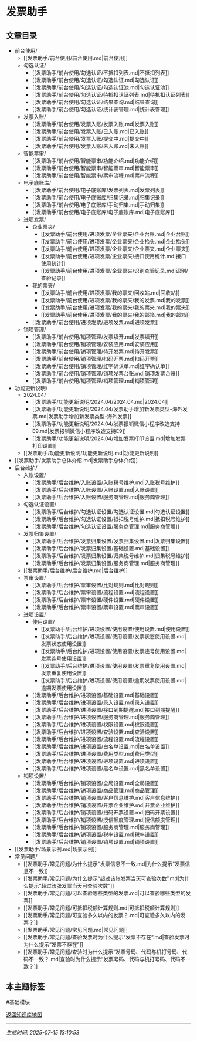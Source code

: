 # 发票助手

## 文章目录
- 前台使用/
  - [[发票助手/前台使用/前台使用.md|前台使用]]
  - 勾选认证/
    - [[发票助手/前台使用/勾选认证/不抵扣列表.md|不抵扣列表]]
    - [[发票助手/前台使用/勾选认证/勾选认证.md|勾选认证]]
    - [[发票助手/前台使用/勾选认证/勾选认证池.md|勾选认证池]]
    - [[发票助手/前台使用/勾选认证/待抵扣认证列表.md|待抵扣认证列表]]
    - [[发票助手/前台使用/勾选认证/结果查询.md|结果查询]]
    - [[发票助手/前台使用/勾选认证/统计表管理.md|统计表管理]]
  - 发票入账/
    - [[发票助手/前台使用/发票入账/发票入账.md|发票入账]]
    - [[发票助手/前台使用/发票入账/已入账.md|已入账]]
    - [[发票助手/前台使用/发票入账/提交中.md|提交中]]
    - [[发票助手/前台使用/发票入账/未入账.md|未入账]]
  - 智能票审/
    - [[发票助手/前台使用/智能票审/功能介绍.md|功能介绍]]
    - [[发票助手/前台使用/智能票审/智能票审.md|智能票审]]
    - [[发票助手/前台使用/智能票审/票审流程.md|票审流程]]
  - 电子底账库/
    - [[发票助手/前台使用/电子底账库/发票列表.md|发票列表]]
    - [[发票助手/前台使用/电子底账库/归集记录.md|归集记录]]
    - [[发票助手/前台使用/电子底账库/手动归集.md|手动归集]]
    - [[发票助手/前台使用/电子底账库/电子底账库.md|电子底账库]]
  - 进项发票/
    - 企业票夹/
      - [[发票助手/前台使用/进项发票/企业票夹/企业台账.md|企业台账]]
      - [[发票助手/前台使用/进项发票/企业票夹/企业抬头.md|企业抬头]]
      - [[发票助手/前台使用/进项发票/企业票夹/企业票夹.md|企业票夹]]
      - [[发票助手/前台使用/进项发票/企业票夹/接口使用统计.md|接口使用统计]]
      - [[发票助手/前台使用/进项发票/企业票夹/识别查验记录.md|识别/查验记录]]
    - 我的票夹/
      - [[发票助手/前台使用/进项发票/我的票夹/回收站.md|回收站]]
      - [[发票助手/前台使用/进项发票/我的票夹/我的发票.md|我的发票]]
      - [[发票助手/前台使用/进项发票/我的票夹/我的票夹.md|我的票夹]]
      - [[发票助手/前台使用/进项发票/我的票夹/我的邮箱.md|我的邮箱]]
    - [[发票助手/前台使用/进项发票/进项发票.md|进项发票]]
  - 销项管理/
    - [[发票助手/前台使用/销项管理/发票填开.md|发票填开]]
    - [[发票助手/前台使用/销项管理/安装应用.md|安装应用]]
    - [[发票助手/前台使用/销项管理/待开发票.md|待开发票]]
    - [[发票助手/前台使用/销项管理/扫码开票.md|扫码开票]]
    - [[发票助手/前台使用/销项管理/红字确认单.md|红字确认单]]
    - [[发票助手/前台使用/销项管理/销项发票台账.md|销项发票台账]]
    - [[发票助手/前台使用/销项管理/销项管理.md|销项管理]]
- 功能更新说明/
  - 2024.04/
    - [[发票助手/功能更新说明/2024.04/2024.04.md|2024.04]]
    - [[发票助手/功能更新说明/2024.04/发票助手增加新发票类型-海外发票.md|发票助手增加新发票类型-海外发票]]
    - [[发票助手/功能更新说明/2024.04/发票报销微信小程序改造支持E9.md|发票报销微信小程序改造支持E9]]
    - [[发票助手/功能更新说明/2024.04/增加发票打印设置.md|增加发票打印设置]]
  - [[发票助手/功能更新说明/功能更新说明.md|功能更新说明]]
- [[发票助手/发票助手总体介绍.md|发票助手总体介绍]]
- 后台维护/
  - 入账设置/
    - [[发票助手/后台维护/入账设置/入账税号维护.md|入账税号维护]]
    - [[发票助手/后台维护/入账设置/入账设置.md|入账设置]]
    - [[发票助手/后台维护/入账设置/服务商管理.md|服务商管理]]
  - 勾选认证设置/
    - [[发票助手/后台维护/勾选认证设置/勾选认证设置.md|勾选认证设置]]
    - [[发票助手/后台维护/勾选认证设置/抵扣税号维护.md|抵扣税号维护]]
    - [[发票助手/后台维护/勾选认证设置/服务商管理.md|服务商管理]]
  - 发票归集设置/
    - [[发票助手/后台维护/发票归集设置/发票归集设置.md|发票归集设置]]
    - [[发票助手/后台维护/发票归集设置/基础设置.md|基础设置]]
    - [[发票助手/后台维护/发票归集设置/归集税号维护.md|归集税号维护]]
    - [[发票助手/后台维护/发票归集设置/服务商管理.md|服务商管理]]
  - [[发票助手/后台维护/后台维护.md|后台维护]]
  - 票审设置/
    - [[发票助手/后台维护/票审设置/比对规则.md|比对规则]]
    - [[发票助手/后台维护/票审设置/流程设置.md|流程设置]]
    - [[发票助手/后台维护/票审设置/硬件设置.md|硬件设置]]
    - [[发票助手/后台维护/票审设置/票审设置.md|票审设置]]
  - 进项设置/
    - 使用设置/
      - [[发票助手/后台维护/进项设置/使用设置/使用设置.md|使用设置]]
      - [[发票助手/后台维护/进项设置/使用设置/发票状态使用设置.md|发票状态使用设置]]
      - [[发票助手/后台维护/进项设置/使用设置/发票连号使用设置.md|发票连号使用设置]]
      - [[发票助手/后台维护/进项设置/使用设置/发票重复使用设置.md|发票重复使用设置]]
      - [[发票助手/后台维护/进项设置/使用设置/逾期发票使用设置.md|逾期发票使用设置]]
    - [[发票助手/后台维护/进项设置/基础设置.md|基础设置]]
    - [[发票助手/后台维护/进项设置/录入设置.md|录入设置]]
    - [[发票助手/后台维护/进项设置/接口到期提醒.md|接口到期提醒]]
    - [[发票助手/后台维护/进项设置/服务商管理.md|服务商管理]]
    - [[发票助手/后台维护/进项设置/权限设置.md|权限设置]]
    - [[发票助手/后台维护/进项设置/查验设置.md|查验设置]]
    - [[发票助手/后台维护/进项设置/流程设置.md|流程设置]]
    - [[发票助手/后台维护/进项设置/白名单设置.md|白名单设置]]
    - [[发票助手/后台维护/进项设置/费用类型.md|费用类型]]
    - [[发票助手/后台维护/进项设置/进项设置.md|进项设置]]
    - [[发票助手/后台维护/进项设置/黑名单设置.md|黑名单设置]]
  - 销项设置/
    - [[发票助手/后台维护/销项设置/全局设置.md|全局设置]]
    - [[发票助手/后台维护/销项设置/商品管理.md|商品管理]]
    - [[发票助手/后台维护/销项设置/客户信息维护.md|客户信息维护]]
    - [[发票助手/后台维护/销项设置/开票企业维护.md|开票企业维护]]
    - [[发票助手/后台维护/销项设置/扫码开票设置.md|扫码开票设置]]
    - [[发票助手/后台维护/销项设置/授信额度管理.md|授信额度管理]]
    - [[发票助手/后台维护/销项设置/服务商管理.md|服务商管理]]
    - [[发票助手/后台维护/销项设置/税率设置.md|税率设置]]
    - [[发票助手/后台维护/销项设置/销项设置.md|销项设置]]
- [[发票助手/场景示例.md|场景示例]]
- 常见问题/
  - [[发票助手/常见问题/为什么提示“发票信息不一致.md|为什么提示“发票信息不一致]]
  - [[发票助手/常见问题/为什么提示“超过该张发票当天可查验次数”.md|为什么提示“超过该张发票当天可查验次数”]]
  - [[发票助手/常见问题/可以查验哪些类型的发票.md|可以查验哪些类型的发票]]
  - [[发票助手/常见问题/可抵扣税额计算规则.md|可抵扣税额计算规则]]
  - [[发票助手/常见问题/可查验多久以内的发票？.md|可查验多久以内的发票？]]
  - [[发票助手/常见问题/常见问题.md|常见问题]]
  - [[发票助手/常见问题/查验发票时为什么提示“发票不存在”.md|查验发票时为什么提示“发票不存在”]]
  - [[发票助手/常见问题/查验时为什么提示“发票号码、代码与机打号码、代码不一致？.md|查验时为什么提示“发票号码、代码与机打号码、代码不一致？]]

## 本主题标签
#基础模块 

[返回知识库地图](知识库地图.md)

---
*生成时间: 2025-07-15 13:10:53*